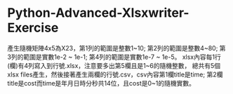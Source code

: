 # Python-Advanced-Xlsxwriter-Exercise

產生隨機矩陣4x5為X23，第1列的範圍是整數1~10;  第2列的範圍是整數4~80; 第3列的範圍是實數1e-2 ~ 1e-1; 第4列的範圍是實數1e-7 ~ 1e-5。 xlsx內容每1行(欄)有4列寫入到行號.xlsx，注意要多出第5欄且是1~6的隨機整數， 總共有5個xlsx files產生，然後接著產生兩欄的行號.csv，csv內容第1欄title是time; 第2欄title是cost而time是年月日時分秒共14位，且cost是0~1的隨機實數。
